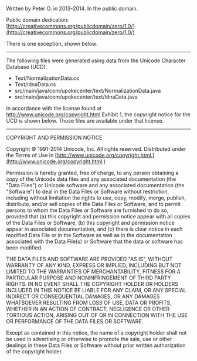 ﻿Written by Peter O. in 2013-2014.  In the public domain.

Public domain dedication: [http://creativecommons.org/publicdomain/zero/1.0/](http://creativecommons.org/publicdomain/zero/1.0/)

There is one exception, shown below:

--------------------------

The following files were generated using data from the Unicode Character Database (UCD).

* Text/NormalizationData.cs
* Text/IdnaData.cs
* src/main/java/com/upokecenter/text/NormalizationData.java
* src/main/java/com/upokecenter/text/IdnaData.java

In accordance with the license found at <http://www.unicode.org/copyright.html> Exhibit 1, the
copyright notice for the UCD is shown below.  Those files are available under that license.

-------------------------

COPYRIGHT AND PERMISSION NOTICE

Copyright &copy; 1991-2014 Unicode, Inc. All rights reserved.
Distributed under the Terms of Use in
[http://www.unicode.org/copyright.html.](http://www.unicode.org/copyright.html.)

Permission is hereby granted, free of charge, to any person obtaining
a copy of the Unicode data files and any associated documentation
(the "Data Files") or Unicode software and any associated documentation
(the "Software") to deal in the Data Files or Software
without restriction, including without limitation the rights to use,
copy, modify, merge, publish, distribute, and/or sell copies of
the Data Files or Software, and to permit persons to whom the Data Files
or Software are furnished to do so, provided that
(a) this copyright and permission notice appear with all copies
of the Data Files or Software,
(b) this copyright and permission notice appear in associated
documentation, and
(c) there is clear notice in each modified Data File or in the Software
as well as in the documentation associated with the Data File(s) or
Software that the data or software has been modified.

THE DATA FILES AND SOFTWARE ARE PROVIDED "AS IS", WITHOUT WARRANTY OF
ANY KIND, EXPRESS OR IMPLIED, INCLUDING BUT NOT LIMITED TO THE
WARRANTIES OF MERCHANTABILITY, FITNESS FOR A PARTICULAR PURPOSE AND
NONINFRINGEMENT OF THIRD PARTY RIGHTS.
IN NO EVENT SHALL THE COPYRIGHT HOLDER OR HOLDERS INCLUDED IN THIS
NOTICE BE LIABLE FOR ANY CLAIM, OR ANY SPECIAL INDIRECT OR CONSEQUENTIAL
DAMAGES, OR ANY DAMAGES WHATSOEVER RESULTING FROM LOSS OF USE,
DATA OR PROFITS, WHETHER IN AN ACTION OF CONTRACT, NEGLIGENCE OR OTHER
TORTIOUS ACTION, ARISING OUT OF OR IN CONNECTION WITH THE USE OR
PERFORMANCE OF THE DATA FILES OR SOFTWARE.

Except as contained in this notice, the name of a copyright holder
shall not be used in advertising or otherwise to promote the sale,
use or other dealings in these Data Files or Software without prior
written authorization of the copyright holder.
